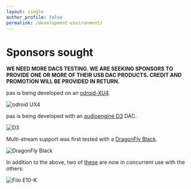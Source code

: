 ```yaml
---
layout: single
author_profile: false
permalink: /development-environment/
---
```


# Sponsors sought
**WE NEED MORE DACS TESTING. WE ARE SEEKING SPONSORS TO PROVIDE ONE OR MORE OF THEIR USB DAC PRODUCTS. CREDIT AND PROMOTION WILL BE PROVIDED IN RETURN.**

pas is being developed on an [odroid-XU4](http://www.hardkernel.com/main/products/prdt_info.php?g_code=G143452239825).

![odroid UX4](http://www.hardkernel.com/main/_Files/prdt/2016/201606/G143452239825-1.jpg)

pas is being developed with an [audioengine D3](http://audioengineusa.com/Store/D3-24-Bit-DAC) DAC.

![D3](http://audioengineusa.com/core/media/media.nl?id=4184&c=1170289&h=6f1c26a61660f0112f96)

Multi-stream support was first tested with a [DragonFly Black](http://www.audioquest.com/dragonfly-series/#features).

![DragonFly Black](http://www.audioquest.com/wp-content/uploads/2016/04/df-main-1.png)

In addition to the above, two of <a href="http://www.fiio.net/en/products/27">these</a> are now in concurrent use with the others:

![Fiio E10-K](https://images-na.ssl-images-amazon.com/images/I/41Taa5DTsKL.jpg)

